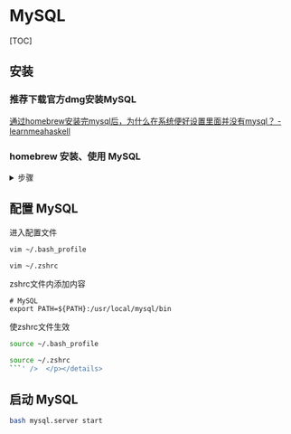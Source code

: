 # MySQL

[TOC]

## 安装

### 推荐下载官方dmg安装MySQL

[通过homebrew安装完mysql后，为什么在系统便好设置里面并没有mysql？ - learnmeahaskell](https://segmentfault.com/q/1010000014810201/a-1020000014810415)

### homebrew 安装、使用 MySQL

<details>
<summary>步骤</summary>

```bash
brew install mysql

# 用brew install mysql安装的mysql能用Homebrew Services来实现这些功能。

# 启动
$ brew services run mysql

# 关闭
$ brew services stop mysql

# 重启
$ brew services restart mysql

# 开启自启
$ sudo brew services start mysql
```

</details>

## 配置 MySQL

进入配置文件

```bash
vim ~/.bash_profile

vim ~/.zshrc
```



zshrc文件内添加内容

```bas
# MySQL
export PATH=${PATH}:/usr/local/mysql/bin
```



使zshrc文件生效

```bash
source ~/.bash_profile

source ~/.zshrc
​```' />  </p></details> 
```


## 启动 MySQL

```bash
bash mysql.server start
```

